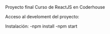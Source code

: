 Proyecto final Curso de ReactJS en Coderhouse

Acceso al develoment del proyecto:

Instalación: 
-npm install
-npm start
